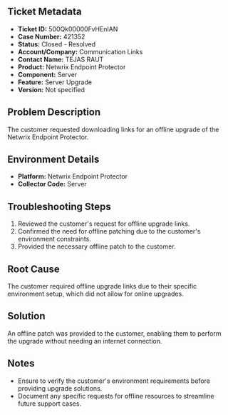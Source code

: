 ## Ticket Metadata
- **Ticket ID:** 500Qk00000FvHEnIAN
- **Case Number:** 421352
- **Status:** Closed - Resolved
- **Account/Company:** Communication Links
- **Contact Name:** TEJAS RAUT
- **Product:** Netwrix Endpoint Protector
- **Component:** Server
- **Feature:** Server Upgrade
- **Version:** Not specified

## Problem Description
The customer requested downloading links for an offline upgrade of the Netwrix Endpoint Protector.

## Environment Details
- **Platform:** Netwrix Endpoint Protector
- **Collector Code:** Server

## Troubleshooting Steps
1. Reviewed the customer's request for offline upgrade links.
2. Confirmed the need for offline patching due to the customer's environment constraints.
3. Provided the necessary offline patch to the customer.

## Root Cause
The customer required offline upgrade links due to their specific environment setup, which did not allow for online upgrades.

## Solution
An offline patch was provided to the customer, enabling them to perform the upgrade without needing an internet connection.

## Notes
- Ensure to verify the customer's environment requirements before providing upgrade solutions.
- Document any specific requests for offline resources to streamline future support cases.